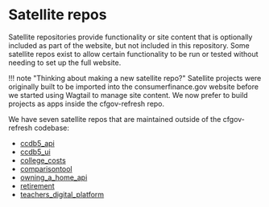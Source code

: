 # Satellite repos


Satellite repositories provide functionality or site content that is optionally included as part of the website, but not included in this repository. Some satellite repos exist to allow certain functionality to be run or tested without needing to set up the full website.

!!! note "Thinking about making a new satellite repo?"
    Satellite projects were originally built to be imported into the consumerfinance.gov website before we started using Wagtail to manage site content. We now prefer to build projects as apps inside the cfgov-refresh repo.

We have seven satellite repos that are maintained outside of the cfgov-refresh codebase:

- [ccdb5_api](https://github.com/cfpb/ccdb5-api)
- [ccdb5_ui](https://github.com/cfpb/ccdb5-ui)
- [college_costs](https://github.com/cfpb/college-costs)
- [comparisontool](https://github.com/cfpb/django-college-costs-comparison)
- [owning_a_home_api](https://github.com/cfpb/owning-a-home-api)
- [retirement](https://github.com/cfpb/retirement)
- [teachers_digital_platform](https://github.com/cfpb/teachers-digital-platform)
